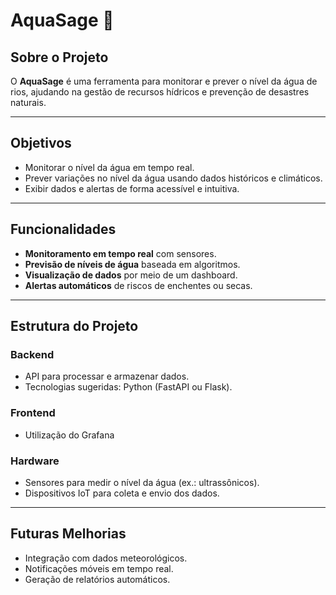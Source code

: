 # AquaSage 🌊

## Sobre o Projeto  
O **AquaSage** é uma ferramenta para monitorar e prever o nível da água de rios, ajudando na gestão de recursos hídricos e prevenção de desastres naturais.

---

## Objetivos  
- Monitorar o nível da água em tempo real.  
- Prever variações no nível da água usando dados históricos e climáticos.  
- Exibir dados e alertas de forma acessível e intuitiva.  

---

## Funcionalidades  
- **Monitoramento em tempo real** com sensores.  
- **Previsão de níveis de água** baseada em algoritmos.  
- **Visualização de dados** por meio de um dashboard.  
- **Alertas automáticos** de riscos de enchentes ou secas.  

---

## Estrutura do Projeto  

### Backend  
- API para processar e armazenar dados.  
- Tecnologias sugeridas: Python (FastAPI ou Flask).  

### Frontend  
- Utilização do Grafana 

### Hardware  
- Sensores para medir o nível da água (ex.: ultrassônicos).  
- Dispositivos IoT para coleta e envio dos dados.  

---

## Futuras Melhorias  
- Integração com dados meteorológicos.  
- Notificações móveis em tempo real.  
- Geração de relatórios automáticos.  
